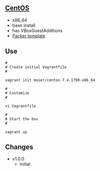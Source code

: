 ## [CentOS](http://centos.org)

* x86_64
* base install
* has VBoxGuestAdditions
* [Packer template](https://github.com/maier/packer-templates/)

## Use

```
#
# Create initial Vagrantfile
#

vagrant init maier/centos-7.4.1708-x86_64

#
# Customize
#

vi Vagrantfile

#
# Start the box
#

vagrant up
```


## Changes

* v1.0.0
    * initial
